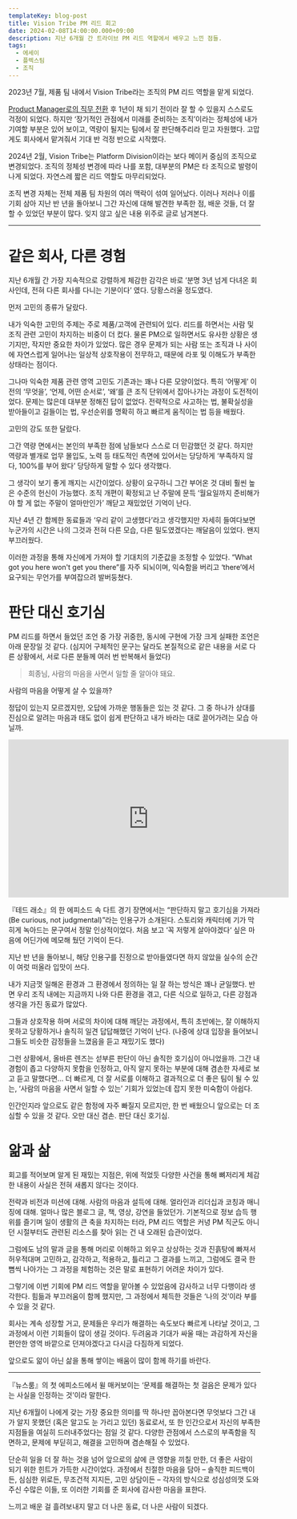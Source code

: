 ```yaml
---
templateKey: blog-post
title: Vision Tribe PM 리드 회고
date: 2024-02-08T14:00:00.000+09:00
description: 지난 6개월 간 트라이브 PM 리드 역할에서 배우고 느낀 점들.
tags:
  - 에세이
  - 플렉스팀
  - 조직
---
```


2023년 7월, 제품 팀 내에서 Vision Tribe라는 조직의 PM 리드 역할을 맡게 되었다.

[Product Manager로의 직무 전환](https://ahnheejong.name/articles/transition-to-product-manager/) 후 1년이 채 되기 전이라 잘 할 수 있을지 스스로도 걱정이 되었다. 하지만 ‘장기적인 관점에서 미래를 준비하는 조직’이라는 정체성에 내가 기여할 부분은 있어 보이고, 역량이 될지는 팀에서 잘 판단해주리라 믿고 자원했다. 고맙게도 회사에서 맡겨줘서 기대 반 걱정 반으로 시작했다.

2024년 2월, Vision Tribe는 Platform Division이라는 보다 메이커 중심의 조직으로 변경되었다. 조직의 정체성 변경에 따라 나를 포함, 대부분의 PM은 타 조직으로 발령이 나게 되었다. 자연스레 짧은 리드 역할도 마무리되었다.

조직 변경 자체는 전체 제품 팀 차원의 여러 맥락이 섞여 일어났다. 이러나 저러나 이를 기회 삼아 지난 반 년을 돌아보니 그간 자신에 대해 발견한 부족한 점, 배운 것들, 더 잘 할 수 있었던 부분이 많다. 잊지 않고 싶은 내용 위주로 글로 남겨본다.

---

# 같은 회사, 다른 경험

지난 6개월 간 가장 지속적으로 강렬하게 체감한 감각은 바로 ‘분명 3년 넘게 다녀온 회사인데, 전혀 다른 회사를 다니는 기분이다’ 였다. 당황스러울 정도였다.

먼저 고민의 종류가 달랐다.

내가 익숙한 고민의 주제는 주로 제품/고객에 관련되어 있다. 리드를 하면서는 사람 및 조직 관련 고민이 차지하는 비중이 더 컸다. 물론 PM으로 일하면서도 유사한 상황은 생기지만, 작지만 중요한 차이가 있었다. 많은 경우 문제가 되는 사람 또는 조직과 나 사이에 자연스럽게 일어나는 일상적 상호작용이 전무하고, 때문에 라포 및 이해도가 부족한 상태라는 점이다.

그나마 익숙한 제품 관련 영역 고민도 기존과는 꽤나 다른 모양이었다. 특히 ‘어떻게’ 이전의 ‘무엇을’, ‘언제, 어떤 순서로’, ‘왜’를 큰 조직 단위에서 잡아나가는 과정이 도전적이었다. 문제는 많은데 대부분 정해진 답이 없었다. 전략적으로 사고하는 법, 불확실성을 받아들이고 길들이는 법, 우선순위를 명확히 하고 빠르게 움직이는 법 등을 배웠다.

고민의 강도 또한 달랐다.

그간 역량 면에서는 본인의 부족한 점에 남들보다 스스로 더 민감했던 것 같다. 하지만 역량과 별개로 업무 몰입도, 노력 등 태도적인 측면에 있어서는 당당하게 ‘부족하지 않다, 100%를 부어 왔다’ 당당하게 말할 수 있다 생각했다.

그 생각이 보기 좋게 깨지는 시간이었다. 상황이 요구하니 그간 부어온 것 대비 훨씬 높은 수준의 헌신이 가능했다. 조직 개편이 확정되고 난 주말에 문득 ‘월요일까지 준비해가야 할 게 없는 주말이 얼마만인가’ 깨닫고 재밌었던 기억이 난다.

지난 4년 간 함께한 동료들과 ‘우리 같이 고생했다’라고 생각했지만 자세히 들여다보면 누군가의 시간은 나의 그것과 전혀 다른 모습, 다른 밀도였겠다는 깨달음이 있었다. 왠지 부끄러웠다.

이러한 과정을 통해 자신에게 가져야 할 기대치의 기준값을 조정할 수 있었다. “What got you here won't get you there”를 자주 되뇌이며, 익숙함을 버리고 ‘there’에서 요구되는 무언가를 부여잡으려 발버둥쳤다.

# 판단 대신 호기심

PM 리드를 하면서 들었던 조언 중 가장 귀중한, 동시에 구현에 가장 크게 실패한 조언은 아래 문장일 것 같다. (심지어 구체적인 문구는 달라도 본질적으로 같은 내용을 서로 다른 상황에서, 서로 다른 분들께 여러 번 반복해서 들었다)

> 희종님, 사람의 마음을 사면서 일할 줄 알아야 돼요.

사람의 마음을 어떻게 살 수 있을까?

정답이 있는지 모르겠지만, 오답에 가까운 행동들은 있는 것 같다. 그 중 하나가 상대를 진심으로 알려는 마음과 태도 없이 쉽게 판단하고 내가 바라는 대로 끌어가려는 모습 아닐까.

<iframe width="560" height="315" src="https://www.youtube.com/embed/p8U_Nt0QNNo?si=YYuLObEbXiHgdXUg" title="YouTube video player" frameborder="0" allow="accelerometer; autoplay; clipboard-write; encrypted-media; gyroscope; picture-in-picture; web-share" allowfullscreen></iframe>

『테드 래소』의 한 에피소드 속 다트 경기 장면에서는 “판단하지 말고 호기심을 가져라(Be curious, not judgmental)”라는 인용구가 소개된다. 스토리와 캐릭터에 기가 막히게 녹아드는 문구여서 정말 인상적이었다. 처음 보고 ‘꼭 저렇게 살아야겠다‘ 싶은 마음에 어딘가에 메모해 뒀던 기억이 든다.

지난 반 년을 돌아보니, 해당 인용구를 진정으로 받아들였다면 하지 않았을 실수의 순간이 여럿 떠올라 입맛이 쓰다.

내가 지금껏 일해온 환경과 그 환경에서 정의하는 일 잘 하는 방식은 꽤나 균일했다. 반면 우리 조직 내에는 지금까지 나와 다른 환경을 겪고, 다른 식으로 일하고, 다른 강점과 생각을 가진 동료가 많았다.

그들과 상호작용 하며 서로의 차이에 대해 깨닫는 과정에서, 특히 초반에는, 잘 이해하지 못하고 당황하거나 솔직히 일견 답답해했던 기억이 난다. (나중에 상대 입장을 들어보니 그들도 비슷한 감정들을 느꼈음을 듣고 재밌기도 했다)

그런 상황에서, 올바른 렌즈는 섣부른 판단이 아닌 솔직한 호기심이 아니었을까. 그간 내 경험이 좁고 다양하지 못함을 인정하고, 아직 알지 못하는 부분에 대해 겸손한 자세로 보고 듣고 말했다면... 더 빠르게, 더 잘 서로를 이해하고 결과적으로 더 좋은 팀이 될 수 있는, ‘사람의 마음을 사면서 일할 수 있는’ 기회가 있었는데 잡지 못한 미숙함이 아쉽다.

인간인지라 앞으로도 같은 함정에 자주 빠질지 모르지만, 한 번 배웠으니 앞으로는 더 조심할 수 있을 것 같다. 오만 대신 겸손. 판단 대신 호기심.

# 앎과 삶

회고를 적어보며 알게 된 재밌는 지점은, 위에 적었듯 다양한 사건을 통해 뼈저리게 체감한 내용이 사실은 전혀 새롭지 않다는 것이다.

전략과 비전과 미션에 대해. 사람의 마음과 설득에 대해. 얼라인과 리더십과 코칭과 매니징에 대해. 얼마나 많은 블로그 글, 책, 영상, 강연을 들었던가. 기본적으로 정보 습득 행위를 즐기며 일이 생활의 큰 축을 차지하는 터라, PM 리드 역할은 커녕 PM 직군도 아니던 시절부터도 관련된 리소스를 찾아 읽는 건 내 오래된 습관이었다.

그럼에도 남의 말과 글을 통해 머리로 이해하고 외우고 상상하는 것과 진흙탕에 빠져서 허우적대며 고민하고, 감각하고, 적용하고, 틀리고 그 결과를 느끼고, 그럼에도 결국 한 뼘씩 나아가는 그 과정을 체험하는 것은 말로 표현하기 어려운 차이가 있다.

그렇기에 이번 기회에 PM 리드 역할을 맡아볼 수 있었음에 감사하고 너무 다행이라 생각한다. 힘듦과 부끄러움이 함께 했지만, 그 과정에서 체득한 것들은 ‘나의 것’이라 부를 수 있을 것 같다.

회사는 계속 성장할 거고, 문제들은 우리가 해결하는 속도보다 빠르게 나타날 것이고, 그 과정에서 이런 기회들이 많이 생길 것이다. 두려움과 기대가 싸울 때는 과감하게 자신을 편안한 영역 바깥으로 던져야겠다고 다시금 다짐하게 되었다.

앞으로도 앎이 아닌 삶을 통해 쌓이는 배움이 많이 함께 하기를 바란다.

---

『뉴스룸』의 첫 에피소드에서 윌 매커보이는 ‘문제를 해결하는 첫 걸음은 문제가 있다는 사실을 인정하는 것’이라 말한다.

지난 6개월이 나에게 갖는 가장 중요한 의미를 딱 하나만 꼽아본다면 무엇보다 그간 내가 알지 못했던 (혹은 알고도 눈 가리고 있던) 동료로서, 또 한 인간으로서 자신의 부족한 지점들을 여실히 드러내주었다는 점일 것 같다. 다양한 관점에서 스스로의 부족함을 직면하고, 문제에 부딛히고, 해결을 고민하며 겸손해질 수 있었다.

단순히 일을 더 잘 하는 것을 넘어 앞으로의 삶에 큰 영향을 끼칠 만한, 더 좋은 사람이 되기 위한 힌트가 가득한 시간이었다. 과정에서 친절한 마음을 담아 – 솔직한 피드백이든, 심심한 위로든, 무조건적 지지든, 고민 상담이든 – 각자의 방식으로 성심성의껏 도와주신 수많은 이들, 또 이러한 기회를 준 회사에 감사한 마음을 표한다.

느끼고 배운 걸 흘려보내지 말고 더 나은 동료, 더 나은 사람이 되겠다.
